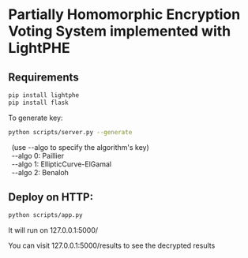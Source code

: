 # Partially Homomorphic Encryption Voting System implemented with LightPHE

## Requirements
```bash
pip install lightphe
pip install flask
```
To generate key:
```bash
python scripts/server.py --generate
```
&ensp;(use --algo to specify the algorithm's key)\
&ensp;--algo 0: Paillier\
&ensp;--algo 1: EllipticCurve-ElGamal\
&ensp;--algo 2: Benaloh

## Deploy on HTTP:
```bash
python scripts/app.py
```
It will run on 127.0.0.1:5000/

You can visit 127.0.0.1:5000/results to see the decrypted results

